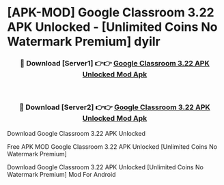 # [APK-MOD] Google Classroom 3.22 APK Unlocked - [Unlimited Coins No Watermark Premium] dyilr



<div align="center">
<h3>🔴 Download [Server1] 👉👉 <a href="https://momento.my/?title=Google_Classroom_3.22_APK_Unlocked">Google Classroom 3.22 APK Unlocked Mod Apk</a></h3><br>

<h3>🔴 Download [Server2] 👉👉 <a href="https://momento.my/?title=Google_Classroom_3.22_APK_Unlocked">Google Classroom 3.22 APK Unlocked Mod Apk</a></h3>
</div>



Download Google Classroom 3.22 APK Unlocked 

Free APK MOD Google Classroom 3.22 APK Unlocked [Unlimited Coins No Watermark Premium]

Download Google Classroom 3.22 APK Unlocked [Unlimited Coins No Watermark Premium] Mod For Android
